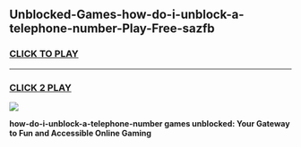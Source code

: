 
## Unblocked-Games-how-do-i-unblock-a-telephone-number-Play-Free-sazfb
<h3>
<a href="https://premium76.site?title=how-do-i-unblock-a-telephone-number&ref=21A">CLICK TO PLAY</a></h3>
<hr>

<h3>
<a href="https://premium76.site?title=how-do-i-unblock-a-telephone-number&ref=21A">CLICK 2 PLAY</a>
  
</h3>

<a href="https://premium76.site?title=how-do-i-unblock-a-telephone-number&ref=21A"><img src="https://clearcache.store/games.png"></a>


**how-do-i-unblock-a-telephone-number games unblocked: Your Gateway to Fun and Accessible Online Gaming**
